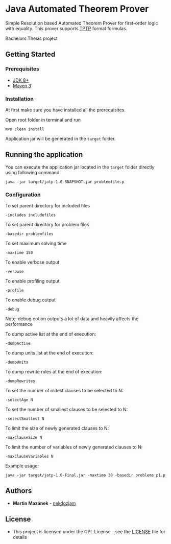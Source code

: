 # Java Automated Theorem Prover

Simple Resolution based Automated Theorem Prover for first-order logic with equality. 
This prover supports [TPTP](http://www.tptp.org/) format formulas.

Bachelors Thesis project

## Getting Started



### Prerequisites

* [JDK 8+](https://jdk.java.net/)
* [Maven 3](https://maven.apache.org/)

### Installation

At first make sure you have installed all the prerequisites.

Open root folder in terminal and run

```
mvn clean install
```

Application jar will be generated in the `target` folder.


## Running the application

You can execute the application jar located in the `target` folder directly using following command

```
java -jar target/jatp-1.0-SNAPSHOT.jar problemfile.p
```

### Configuration


To set parent directory for included files

```
-includes includefiles
```

To set parent directory for problem files

```
-basedir problemfiles
```

To set maximum solving time

```
-maxtime 150
```

To enable verbose output

```
-verbose
```

To enable profiling output

```
-profile
```

To enable debug output

```
-debug
```
Note: debug option outputs a lot of data and heavily affects the performance

To dump active list at the end of execution:

```
-dumpActive
```

To dump units list at the end of execution:

```
-dumpUnits
```

To dump rewrite rules at the end of execution:

```
-dumpRewrites
```

To set the number of oldest clauses to be selected to N:

```
-selectAge N
```

To set the number of smallest clauses to be selected to N:

```
-selectSmallest N
```

To limit the size of newly generated clauses to N:

```
-maxClauseSize N
```

To limit the number of variables of newly generated clauses to N:

```
-maxClauseVariables N
```

Example usage:

```
java -jar target/jatp-1.0-Final.jar -maxtime 30 -basedir problems p1.p
```

## Authors

* **Martin Mazánek** - [nekdozjam](https://github.com/nekdozjam)

## License
* This project is licensed under the GPL License - see the [LICENSE](LICENSE) file for details
